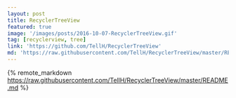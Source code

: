 ```yaml
---
layout: post
title: RecyclerTreeView
featured: true
image: '/images/posts/2016-10-07-RecyclerTreeView.gif'
tag: [recyclerview, tree]
link: 'https://github.com/TellH/RecyclerTreeView'
md: 'https://raw.githubusercontent.com/TellH/RecyclerTreeView/master/README.md'
---
```


{% remote_markdown https://raw.githubusercontent.com/TellH/RecyclerTreeView/master/README.md %}